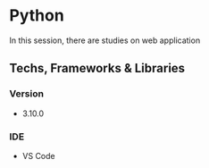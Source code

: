 # Python

In this session, there are studies on web application

## Techs, Frameworks & Libraries

### Version

* 3.10.0

### IDE

* VS Code
